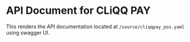 # API Document for CLiQQ PAY

This renders the API documentation located at `/source/cliqqpay_pos.yaml` using swagger UI.